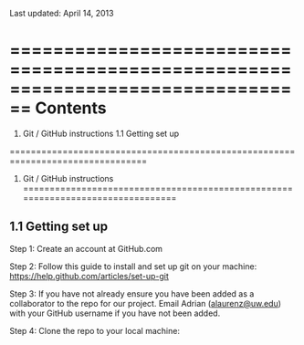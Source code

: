 Last updated: April 14, 2013

================================================================================
Contents
================================================================================

1. Git / GitHub instructions
    1.1 Getting set up 


================================================================================
1. Git / GitHub instructions
================================================================================

1.1 Getting set up
--------------------------------------------------------------------------------

Step 1: 
Create an account at GitHub.com

Step 2: 
Follow this guide to install and set up git on your machine:
https://help.github.com/articles/set-up-git

Step 3: 
If you have not already ensure you have been added as a collaborator to the repo
for our project. Email Adrian (alaurenz@uw.edu) with your GitHub username if you
have not been added.

Step 4: 
Clone the repo to your local machine:


